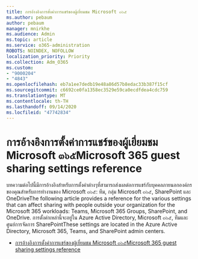 ```yaml
---
title: การอ้างอิงการตั้งค่าการแชร์ของผู้เยี่ยมชม Microsoft ๓๖๕
ms.author: pebaum
author: pebaum
manager: mnirkhe
ms.audience: Admin
ms.topic: article
ms.service: o365-administration
ROBOTS: NOINDEX, NOFOLLOW
localization_priority: Priority
ms.collection: Adm_O365
ms.custom:
- "9000204"
- "4843"
ms.openlocfilehash: eb7a1ee7dedb19e48a86d57b8edac33b387f15cf
ms.sourcegitcommit: c6692ce0fa1358ec3529e59ca0ecdfdea4cdc759
ms.translationtype: MT
ms.contentlocale: th-TH
ms.lasthandoff: 09/14/2020
ms.locfileid: "47742834"
---
```

# <a name="microsoft-365-guest-sharing-settings-reference"></a><span data-ttu-id="f6f2e-102">การอ้างอิงการตั้งค่าการแชร์ของผู้เยี่ยมชม Microsoft ๓๖๕</span><span class="sxs-lookup"><span data-stu-id="f6f2e-102">Microsoft 365 guest sharing settings reference</span></span>

<span data-ttu-id="f6f2e-103">บทความต่อไปนี้มีการอ้างอิงสำหรับการตั้งค่าต่างๆที่สามารถส่งผลต่อการแชร์กับบุคคลภายนอกองค์กรของคุณสำหรับการทำงานของ Microsoft ๓๖๕: ทีม, กลุ่ม Microsoft ๓๖๕, SharePoint และ OneDrive</span><span class="sxs-lookup"><span data-stu-id="f6f2e-103">The following article provides a reference for the various settings that can affect sharing with people outside your organization for the Microsoft 365 workloads: Teams, Microsoft 365 Groups, SharePoint, and OneDrive.</span></span> <span data-ttu-id="f6f2e-104">การตั้งค่าเหล่านี้จะอยู่ใน Azure Active Directory, Microsoft ๓๖๕, ทีมและศูนย์การจัดการ SharePoint</span><span class="sxs-lookup"><span data-stu-id="f6f2e-104">These settings are located in the Azure Active Directory, Microsoft 365, Teams, and SharePoint admin centers.</span></span>

- [<span data-ttu-id="f6f2e-105">การอ้างอิงการตั้งค่าการแชร์ของผู้เยี่ยมชม Microsoft ๓๖๕</span><span class="sxs-lookup"><span data-stu-id="f6f2e-105">Microsoft 365 guest sharing settings reference</span></span>](https://docs.microsoft.com/microsoft-365/solutions/microsoft-365-guest-settings?view=o365-worldwide)
